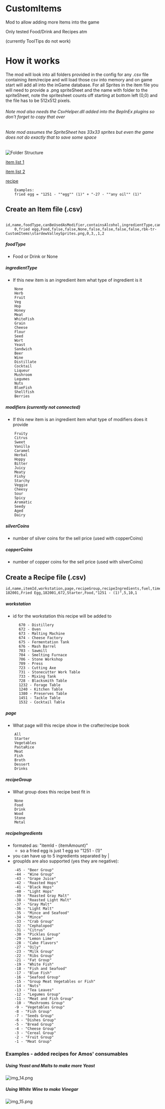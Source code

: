 # CustomItems

Mod to allow adding more Items into the game

Only tested Food/Drink and Recipes atm

(currently ToolTips do not work)


# How it works

The mod will look into all folders provided in the config for any .csv file containing item/recipe and will load those csv into memory and on game start will add all into the inGame database. For all Sprites in the item file you will need to provide a .png spriteSheet and the name with folder to the spriteSheet, note the spritesheet counts off starting at bottom left (0,0) and the file has to be 512x512 pixels.

###### Note mod also needs the CsvHelper.dll added into the BepInEx plugins so don't forget to copy that over
###### Note mod assumes the SpriteSheet has 33x33 sprites but even the game does not do exactly that to save some space


![Folder Structure](readmePictures/img.png)



[item list 1](Example/itemList1.csv)

[item list 2](Example/itemList2.csv)


[recipe](Example/recipes.csv)
```
    Examples:
    fried egg = "1251 - ""egg"" (1)" + "-27 - ""any oil"" (1)" 
```

## Create an Item file (.csv)
```
    id,name,foodType,canBeUsedAsModifier,containsAlcohol,ingredientType,canBeAged,hasToBeAgedMeal,appearsInOrders,excludedFromTrends,spriteSheetName,spriteX,spriteY,modifiers,silverCoins,copperCoins
    0,fried egg,Food,false,false,None,false,false,false,false,rbk-tr-CustomItems\stardewValleySprites.png,0,3,,1,2
```
##### foodType
- Food or Drink or None

##### ingredientType
- If this new item is an ingredient item what type of ingredient is it 

```
    None
    Herb
    Fruit
    Veg
    Hop
    Honey
    Meat
    WhiteFish
    Grain
    Cheese
    Flour
    Seed
    Wort
    Yeast
    Sandwich
    Beer
    Wine
    Distillate
    Cocktail
    Liqueur
    Mushroom
    Legumes
    Nuts
    BlueFish
    Shellfish
    Berries
```

##### modifiers (currently not connected)
- If this new item is an ingredient item what type of modifiers does it provide 


```
    Fruity
    Citrus
    Sweet
    Vanilla
    Caramel
    Herbal
    Hoppy
    Bitter
    Juicy
    Meaty
    Fishy
    Starchy
    Veggie
    Cheesy
    Sour
    Spicy
    Aromatic
    Seedy
    Aged
    Dairy
```

##### silverCoins
- number of silver coins for the sell price (used with copperCoins)

##### copperCoins
- number of copper coins for the sell price (used with silverCoins)

## Create a Recipe file (.csv)
    id,name,itemId,workstation,page,recipeGroup,recipeIngredients,fuel,time,outputAmount
    182001,Fried Egg,182001,672,Starter,Food,"1251 - (1)",5,10,1


##### workstation
- id for the workstation this recipe will be added to
```
      670 - Distillery
      672 - Oven
      673 - Malting Machine
      674 - Cheese Factory
      675 - Fermentation Tank
      676 - Mash Barrel
      703 - Sawmill
      704 - Smelting Furnace
      706 - Stone Workshop
      709 - Press
      723 - Cutting Axe
      731 - Stonecutter Work Table
      733 - Mixing Tank
      728 - Blacksmith Table
      1232 - Forage Table
      1240 - Kitchen Table
      1380 - Preserves Table
      1451 - Tackle Table
      1532 - Cocktail Table
```
##### page
- What page will this recipe show in the crafter/recipe book

```
    All
    Starter
    Vegetables
    PastaRice
    Meat
    Fish
    Broth
    Dessert
    Drinks
```

##### recipeGroup
- What group does this recipe best fit in

```
    None
    Food
    Drink
    Wood
    Stone
    Metal
```


##### recipeIngredients
- formated as: "itemId - (itemAmount)"
  - so a fried egg is just 1 egg so "1251 - (1)"
- you can have up to 5 ingredients separated by |
- groupIds are also supported (yes they are negative):

```
    -45 - "Beer Group"
    -44 - "Wine Group"
    -43 - "Grape Juice"
    -42 - "Roasted Hops"
    -41 - "Black Hops"
    -40 - "Light Hops"
    -39 - "Roasted Gray Malt"
    -38 - "Roasted Light Malt"
    -37 - "Gray Malt"
    -36 - "Light Malt"
    -35 - "Mince and Seafood"
    -34 - "Mince"
    -33 - "Crab Group"
    -32 - "Cephalopod"
    -31 - "Citrus"
    -30 - "Pickles Group"
    -29 - "Lemon Lime"
    -28 - "Cake Flavors"
    -27 - "Oily"
    -23 - "Milk Group"
    -22 - "Ribs Group"
    -21 - "Fat Group"
    -19 - "White Fish"
    -18 - "Fish and Seafood"
    -17 - "Blue Fish"
    -16 - "Seafood Group"
    -15 - "Group Meat Vegetables or Fish"
    -14 - "Nuts"
    -13 - "Tea Leaves"
    -12 - "Legumes Group"
    -11 - "Meat and Fish Group"
    -10 - "Mushrooms Group"
    -9 - "Vegetables Group"
    -8 - "Fish Group"
    -7 - "Seeds Group"
    -6 - "Dishes Group"
    -5 - "Bread Group"
    -4 - "Cheese Group"
    -3 - "Cereal Group"
    -2 - "Fruit Group"
    -1 - "Meat Group"
 ```


### Examples - added recipes for Amos' consumables


##### Using Yeast and Malts to make more Yeast
![img_14.png](readmePictures/img_14.png)

##### Using White Wine to make Vinegar
![img_15.png](readmePictures/img_15.png)


